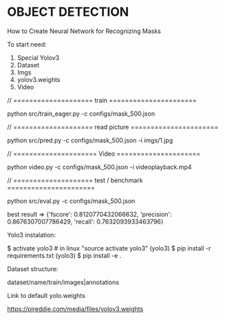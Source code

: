 # OBJECT DETECTION

How to Create Neural Network for Recognizing Masks

To start need:

1. Special Yolov3
2. Dataset
3. Imgs
4. yolov3.weights
5. Video

// ==================== train ======================

python src/train_eager.py -c configs/mask_500.json

// ==================== read picture ======================

python src/pred.py -c configs/mask_500.json -i imgs/1.jpg

// ===================== Video =====================

python video.py -c configs/mask_500.json -i videoplayback.mp4

// ==================== test / benchmark ======================

python src/eval.py -c configs/mask_500.json

best result => {'fscore': 0.8120770432066632, 'precision': 0.8676307007786429, 'recall': 0.7632093933463796}

Yolo3 instalation:

$ activate yolo3 # in linux "source activate yolo3"
(yolo3) $ pip install -r requirements.txt
(yolo3) \$ pip install -e .

Dataset structure:

dataset/name/train/images|annotations

Link to default yolo.weights

https://pjreddie.com/media/files/yolov3.weights
